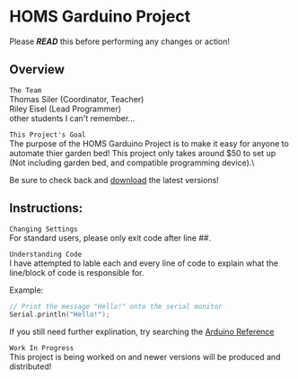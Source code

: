 HOMS Garduino Project
=

Please ***READ*** this before performing any changes or action!

Overview
-
`The Team`\
Thomas Siler (Coordinator, Teacher)\
Riley Eisel (Lead Programmer)\
other students I can't remember...

`This Project's Goal`\
The purpose of the HOMS Garduino Project is to make it easy for anyone to automate thier garden bed! This project only takes around $50 to set up (Not including garden bed, and compatible programming device).\

Be sure to check back and [download](https://github.com/Zesty-Salt/HOMS-Garduino) the latest versions! 

Instructions:
-
`Changing Settings`\
For standard users, please only exit code after line ##.

`Understanding Code`\
I have attempted to lable each and every line of code to explain what the line/block of code is responsible for.

Example:
~~~cpp
// Print the message "Hello!" onto the serial monitor
Serial.println("Hello!");
~~~
If you still need further explination, try searching the  [Arduino Reference](https://www.arduino.cc/reference/en/)

`Work In Progress`\
This project is being worked on and newer versions will be produced and distributed!
